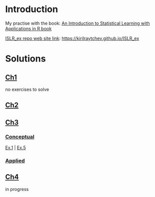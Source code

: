 # Introduction

My practise with the book: [An Introduction to Statistical Learning with Applications in R book](http://www-bcf.usc.edu/~gareth/ISL/) 

[ISLR_ex repo web site link](https://kirilraytchev.github.io/ISLR_ex): https://kirilraytchev.github.io/ISLR_ex

# Solutions

## [Ch1]() 

no exercises to solve

## [Ch2](https://kirilraytchev.github.io/ISLR_ex/Ch2.html)

## [Ch3](https://kirilraytchev.github.io/ISLR_ex/Ch3.html)

### [Conceptual](https://kirilraytchev.github.io/ISLR_ex/Ch3.html/#conceptual)

[Ex.1](https://kirilraytchev.github.io/ISLR_ex/Ch3.html/#ex1) | [Ex.5](https://kirilraytchev.github.io/ISLR_ex/Ch3.html/#ex5)

### [Applied](https://kirilraytchev.github.io/ISLR_ex/Ch3.html/#applied)

## [Ch4](https://kirilraytchev.github.io/ISLR_ex/Ch4.html) 

in progress